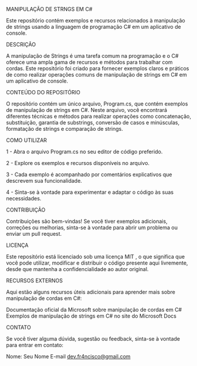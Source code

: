MANIPULAÇÃO DE STRNGS EM C#

Este repositório contém exemplos e recursos relacionados à manipulação de strings usando a linguagem de programação C# em um aplicativo de console.

DESCRIÇÃO

A manipulação de Strings é uma tarefa comum na programação e o C# oferece uma ampla gama de recursos e métodos para trabalhar com cordas. Este repositório foi criado para fornecer exemplos claros e práticos de como realizar operações comuns de manipulação de strings em C# em um aplicativo de console.

CONTEÚDO DO REPOSITÓRIO

O repositório contém um único arquivo, Program.cs, que contém exemplos de manipulação de strings em C#. Neste arquivo, você encontrará diferentes técnicas e métodos para realizar operações como concatenação, substituição, garantia de substrings, conversão de casos e minúsculas, formatação de strings e comparação de strings.

COMO UTILIZAR

1 - Abra o arquivo Program.cs no seu editor de código preferido.

2 - Explore os exemplos e recursos disponíveis no arquivo.

3 - Cada exemplo é acompanhado por comentários explicativos que descrevem sua funcionalidade.

4 - Sinta-se à vontade para experimentar e adaptar o código às suas necessidades.

CONTRIBUIÇÃO

Contribuições são bem-vindas! Se você tiver exemplos adicionais, correções ou melhorias, sinta-se à vontade para abrir um problema ou enviar um pull request.

LICENÇA

Este repositório está licenciado sob uma licença MIT , o que significa que você pode utilizar, modificar e distribuir o código presente aqui livremente, desde que mantenha a confidencialidade ao autor original.

RECURSOS EXTERNOS

Aqui estão alguns recursos úteis adicionais para aprender mais sobre manipulação de cordas em C#:

Documentação oficial da Microsoft sobre manipulação de cordas em C#
Exemplos de manipulação de strings em C# no site do Microsoft Docs

CONTATO

Se você tiver alguma dúvida, sugestão ou feedback, sinta-se à vontade para entrar em contato:

Nome: Seu Nome E-mail dev.fr4ncisco@gmail.com
